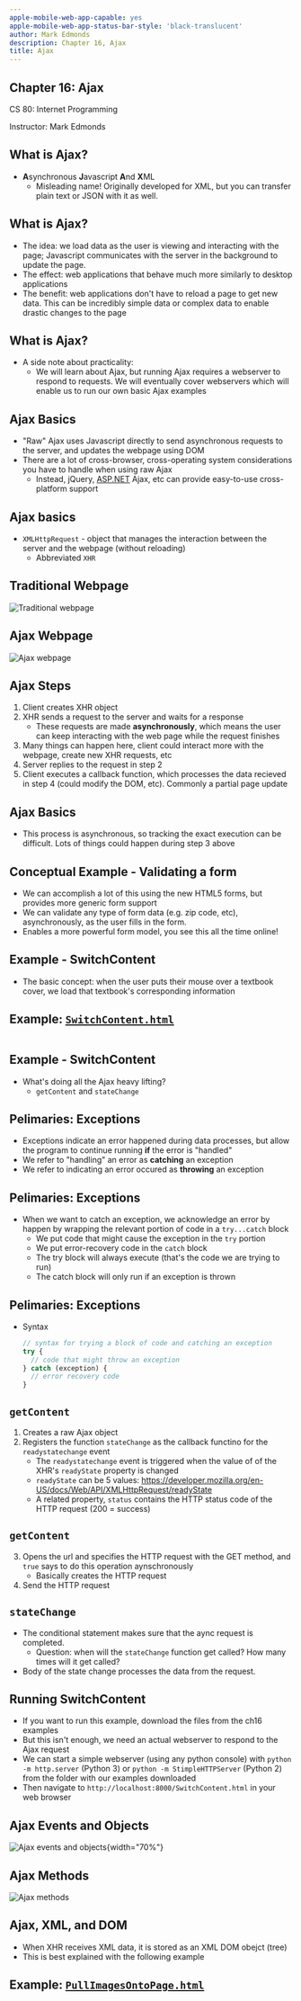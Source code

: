 ```yaml
---
apple-mobile-web-app-capable: yes
apple-mobile-web-app-status-bar-style: 'black-translucent'
author: Mark Edmonds
description: Chapter 16, Ajax
title: Ajax
---
```


## Chapter 16: Ajax

CS 80: Internet Programming

Instructor: Mark Edmonds

## What is Ajax?

- **A**synchronous **J**avascript **A**nd **X**ML
  - Misleading name! Originally developed for XML, but you can transfer plain text or JSON with it as well.

## What is Ajax?

- The idea: we load data as the user is viewing and interacting with the page; Javascript communicates with the server in the background to update the page.
- The effect: web applications that behave much more similarly to desktop applications
- The benefit: web applications don\'t have to reload a page to get new data. This can be incredibly simple data or complex data to enable drastic changes to the page

## What is Ajax?

- A side note about practicality:
  - We will learn about Ajax, but running Ajax requires a webserver to respond to requests. We will eventually cover webservers which will enable us to run our own basic Ajax examples

<!-- ## Live Examples

- <http://test.deitel.com/iw3htp5/ch16/fig16_05/SwitchContent.html>
- <http://test.deitel.com/iw3htp5/ch16/fig16_08/PullImagesOntoPage.html>
- <http://test.deitel.com/iw3htp5/ch16/fig16_09-10/AddressBook.html>
- <http://kengeddes.com/cs80/examples/ajax.html>
  - <http://kengeddes.com/cs80/examples/ajax.js>
- <http://kengeddes.com/cs80/examples/ajax-b.html>
  - <http://kengeddes.com/cs80/examples/ajax-b.js>
- <http://javascript.cs.lmu.edu/playground/ajax/> -->

## Ajax Basics

- \"Raw\" Ajax uses Javascript directly to send asynchronous requests to the server, and updates the webpage using DOM
- There are a lot of cross-browser, cross-operating system considerations you have to handle when using raw Ajax
  - Instead, jQuery, [ASP.NET](http://ASP.NET) Ajax, etc can provide easy-to-use cross-platform support

## Ajax basics

- `XMLHttpRequest` - object that manages the interaction between the server and the webpage (without reloading)
  - Abbreviated `XHR`

## Traditional Webpage

![Traditional webpage](images/ch16_traditional_page.png)

## Ajax Webpage

![Ajax webpage](images/ch16_ajax_page.png)

## Ajax Steps

1. Client creates XHR object
2. XHR sends a request to the server and waits for a response
    - These requests are made **asynchronously**, which means the user can keep interacting with the web page while the request finishes
3. Many things can happen here, client could interact more with the webpage, create new XHR requests, etc
4. Server replies to the request in step 2
5. Client executes a callback function, which processes the data recieved in step 4 (could modify the DOM, etc). Commonly a partial page update

## Ajax Basics

- This process is asynchronous, so tracking the exact execution can be difficult. Lots of things could happen during step 3 above

## Conceptual Example - Validating a form

- We can accomplish a lot of this using the new HTML5 forms, but provides more generic form support
- We can validate any type of form data (e.g. zip code, etc), asynchronously, as the user fills in the form.
- Enables a more powerful form model, you see this all the time online!

## Example - SwitchContent

- The basic concept: when the user puts their mouse over a textbook cover, we load that textbook\'s corresponding information

## Example: [`SwitchContent.html`](../examples/ch16_ajax/SwitchContent.html)

```{include=../examples/ch16_ajax/SwitchContent.html}
```

## Example - SwitchContent

- What\'s doing all the Ajax heavy lifting?
  - `getContent` and `stateChange`

## Pelimaries: Exceptions

- Exceptions indicate an error happened during data processes, but allow the program to continue running **if** the error is \"handled\"
- We refer to \"handling\" an error as **catching** an exception
- We refer to indicating an error occured as **throwing** an exception

## Pelimaries: Exceptions

- When we want to catch an exception, we acknowledge an error by happen by wrapping the relevant portion of code in a `try...catch` block
  - We put code that might cause the exception in the `try` portion
  - We put error-recovery code in the `catch` block
  - The try block will always execute (that\'s the code we are trying to run)
  - The catch block will only run if an exception is thrown

## Pelimaries: Exceptions

- Syntax

  ```javascript
  // syntax for trying a block of code and catching an exception
  try {
    // code that might throw an exception
  } catch (exception) {
    // error recovery code
  }
  ```

## `getContent`

1. Creates a raw Ajax object
2. Registers the function `stateChange` as the callback functino for the `readystatechange` event
    - The `readystatechange` event is triggered when the value of of the XHR\'s `readyState` property is changed
    - `readyState` can be 5 values: <https://developer.mozilla.org/en-US/docs/Web/API/XMLHttpRequest/readyState>
    - A related property, `status` contains the HTTP status code of the HTTP request (200 = success)

## `getContent`

3. Opens the url and specifies the HTTP request with the GET method, and `true` says to do this operation aynschronously
    - Basically creates the HTTP request
4. Send the HTTP request

## `stateChange`

- The conditional statement makes sure that the aync request is completed.
  - Question: when will the `stateChange` function get called? How many times will it get called?
- Body of the state change processes the data from the request.

## Running SwitchContent

- If you want to run this example, download the files from the ch16 examples
- But this isn\'t enough, we need an actual webserver to respond to the Ajax request
- We can start a simple webserver (using any python console) with `python -m http.server` (Python 3) or `python -m StimpleHTTPServer` (Python 2) from the folder with our examples downloaded
- Then navigate to `http://localhost:8000/SwitchContent.html` in your web browser

## Ajax Events and Objects

![Ajax events and objects](images/ch16_ajax_props.png){width="70%"}

## Ajax Methods

![Ajax methods](images/ch16_ajax_methods.png)

## Ajax, XML, and DOM

- When XHR receives XML data, it is stored as an XML DOM obejct (tree)
- This is best explained with the following example

## Example: [`PullImagesOntoPage.html`](../examples/ch16_ajax/PullImagesOntoPage.html)

```{include=../examples/ch16_ajax/PullImagesOntoPage.html}
```